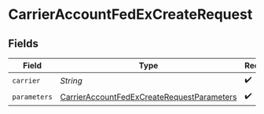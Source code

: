 # CarrierAccountFedExCreateRequest


## Fields

| Field                                                                                                               | Type                                                                                                                | Required                                                                                                            | Description                                                                                                         | Example                                                                                                             |
| ------------------------------------------------------------------------------------------------------------------- | ------------------------------------------------------------------------------------------------------------------- | ------------------------------------------------------------------------------------------------------------------- | ------------------------------------------------------------------------------------------------------------------- | ------------------------------------------------------------------------------------------------------------------- |
| `carrier`                                                                                                           | *String*                                                                                                            | :heavy_check_mark:                                                                                                  | N/A                                                                                                                 | fedex                                                                                                               |
| `parameters`                                                                                                        | [CarrierAccountFedExCreateRequestParameters](../../models/components/CarrierAccountFedExCreateRequestParameters.md) | :heavy_check_mark:                                                                                                  | N/A                                                                                                                 |                                                                                                                     |